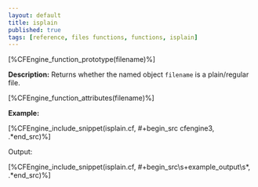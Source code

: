 ```yaml
---
layout: default
title: isplain
published: true
tags: [reference, files functions, functions, isplain]
---
```


[%CFEngine_function_prototype(filename)%]

**Description:** Returns whether the named object `filename` is a
plain/regular file.

[%CFEngine_function_attributes(filename)%]

**Example:**

[%CFEngine_include_snippet(isplain.cf, #\+begin_src cfengine3, .*end_src)%]

Output:

[%CFEngine_include_snippet(isplain.cf, #\+begin_src\s+example_output\s*, .*end_src)%]
